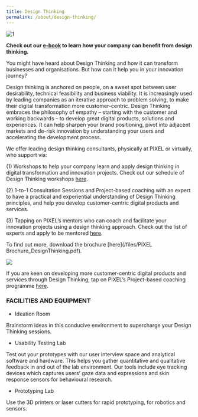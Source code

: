 ```yaml
---
title: Design Thinking
permalink: /about/design-thinking/
---
```

![1](/images/design-thinking/designthinking.png)

**Check out our [e-book](/files/The_SME_Guide_to_DT_UIUX_DS-(FA).pdf) to learn how your company can benefit from design thinking.**

You might have heard about Design Thinking and how it can transform businesses and organisations. But how can it help you in your innovation journey? 

Design thinking is anchored on people, on a sweet spot between user desirability, technical feasibility and business viability. It is increasingly used by leading companies as an iterative approach to problem solving, to make their digital transformation more customer-centric. Design Thinking embraces the philosophy of empathy – starting with the customer and working backwards – to develop great digital products, solutions and experiences. It can help sharpen your brand positioning, pivot into adjacent markets and de-risk innovation by understanding your users and accelerating the development process. 

We offer leading design thinking consultants, physically at PIXEL or virtually, who support via:

(1) Workshops to help your company learn and apply design thinking in digital transformation and innovation projects. Check out our schedule of Design Thinking workshops [here](https://deploy-preview-27--imda-pixel-prod.netlify.app/events/).

(2) 1-to-1 Consultation Sessions and Project-based coaching with an expert to have a practical and experiential understanding of Design Thinking principles, and help you develop customer-centric digital products and services.

(3) Tapping on PIXEL’s mentors who can coach and facilitate your innovation projects using a design thinking approach. Check out the list of experts and apply to be mentored [here](https://deploy-preview-27--imda-pixel-prod.netlify.app/community/mentorship-programme/).

To find out more, download the brochure [here](/files/PIXEL Brochure_DesignThinking.pdf).


![](/images/design-thinking/discuss.png)

If you are keen on developing more customer-centric digital products and services through Design Thinking, tap on PIXEL’s Project-based coaching programme [here](/about/design-thinking/coaching-programme/). 


### FACILITIES AND EQUIPMENT

*  Ideation Room

 Brainstorm ideas in this conducive environment to supercharge your Design Thinking sessions.
* Usability Testing Lab

Test out your prototypes with our user interview space and analytical software and hardware. This helps you gather quantitative and qualitative feedback in and out of the lab environment. Our tools include eye tracking devices which captures users’ gaze data and expressions and skin response sensors for behavioural research.
* Prototyping Lab

Use the 3D printers or laser cutters for rapid prototyping, for robotics and sensors.
             

